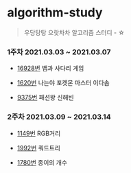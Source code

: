 # algorithm-study

> 우당탕탕 으랏차차 알고리즘 스터디 - ☆

### 1주차 2021.03.03 ~ 2021.03.07

* [16928번](https://www.acmicpc.net/problem/16928) 뱀과 사다리 게임

* [1620번](https://www.acmicpc.net/problem/1620) 나는야 포켓몬 마스터 이다솜

* [9375번](https://www.acmicpc.net/problem/9375) 패션왕 신해빈

### 2주차 2021.03.09 ~ 2021.03.14

* [1149번](https://www.acmicpc.net/problem/1149) RGB거리

* [1992번](https://www.acmicpc.net/problem/1992) 쿼드트리

* [1780번](https://www.acmicpc.net/problem/1780) 종이의 개수
